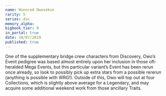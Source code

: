 ```yaml
---
name: Honored Owosekun
rarity: 5
series: dsc
memory_alpha:
bigbook_tier: 9
in_portal: true
date: 10/07/2019
published: true
---
```


One of the supplementary bridge crew characters from Discovery, Owo’s Event pedigree was based almost entirely upon her inclusion in those oft-heralded Mega Events, but this particular variant’s Event has been rerun once already, so look to possibly pick up extra stars from a possible rererun (anything is possible with WRG!). Outside of this, Owo will top out at four Collections, which is slightly above average for a Legendary, and may acquire some additional weekend work from those ancillary Traits.
